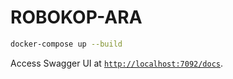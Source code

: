 # ROBOKOP-ARA

```bash
docker-compose up --build
```

Access Swagger UI at [`http://localhost:7092/docs`](http://localhost:7092/docs).
